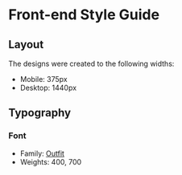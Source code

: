 # Front-end Style Guide

## Layout

The designs were created to the following widths:

- Mobile: 375px
- Desktop: 1440px

<!-- ## Colors

- White: hsl(0, 0%, 100%)
- Light gray: hsl(212, 45%, 89%)
- Grayish blue: hsl(220, 15%, 55%)
- Dark blue: hsl(218, 44%, 22%) -->

## Typography

<!-- ### Body Copy

- Font size (paragraph): 15px -->

### Font

- Family: [Outfit](https://fonts.google.com/specimen/Outfit)
- Weights: 400, 700
